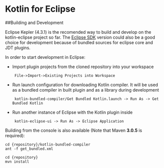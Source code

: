 Kotlin for Eclipse
==============

##Building and Development

Eclipse Kepler (4.3.1) is the recomended way to build and develop on the kotlin-eclipse project so far. The [Eclipse SDK](http://download.eclipse.org/eclipse/downloads/drops4/R-4.3.1-201309111000/) version could also be a good choice for development because of bundled sources for eclipse core and JDT plugins.

In order to start development in Eclipse:
 - Import plugin projects from the cloned repository into your workspace 
 
        File->Import->Existing Projects into Workspace

 - Run launch configuration for downloading Kotlin compiler. It will be used as a bundled compiler in built plugin and as a library during development 
 
        kotlin-bundled-compiler/Get Bundled Kotlin.launch -> Run As -> Get Bundled Kotlin

 - Run another instance of Eclipse with the Kotlin plugin inside 
 
        kotlin-eclipse-ui -> Run As -> Eclipse Application

Building from the console is also available (Note that Maven **3.0.5** is required):

    cd {repository}/kotlin-bundled-compiler
    ant -f get_bundled.xml  

    cd {repository}
    mvn install

